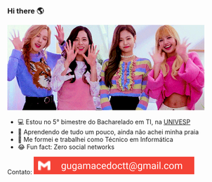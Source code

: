 ### Hi there :earth_americas: 
![Welcome](welcome.gif)

- :computer: Estou no 5° bimestre do Bacharelado em TI, na [UNIVESP](https://www.facebook.com/univespoficial/)
- :thinking: Aprendendo de tudo um pouco, ainda não achei minha praia
- :nut_and_bolt: Me formei e trabalhei como Técnico em Informática
- :joy:	Fun fact: Zero social networks

Contato: ![email](./contato.svg)
